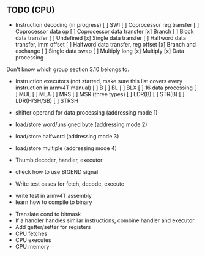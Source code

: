 ## TODO (CPU)
 * Instruction decoding (in progress)
 [ ] SWI
 [ ] Coprocessor reg transfer
 [ ] Coprocessor data op
 [ ] Coprocessor data transfer
 [x] Branch
 [ ] Block data transfer
 [ ] Undefined
 [x] Single data transfer
 [ ] Halfword data transfer, imm offset
 [ ] Halfword data transfer, reg offset
 [x] Branch and exchange
 [ ] Single data swap
 [ ] Multiply long
 [x] Multiply
 [x] Data processing 

 Don't know which group section 3.10 belongs to.

 * Instruction executors (not started, make sure this list covers every instruction in armv4T manual)
 [ ] B
 [ ] BL
 [ ] BLX
 [ ] 16 data processing
 [ ] MUL
 [ ] MLA
 [ ] MRS
 [ ] MSR (three types)
 [ ] LDR(B)
 [ ] STR(B)
 [ ] LDR(H/SH/SB)
 [ ] STRSH


 * shifter operand for data processing (addressing mode 1)
 * load/store word/unsigned byte (addressing mode 2)
 * load/store halfword (addressing mode 3)
 * load/store multiple (addressing mode 4)
 * Thumb decoder, handler, executor
 * check how to use BIGEND signal

 * Write test cases for fetch, decode, execute
  - write test in armv4T assembly
  - learn how to compile to binary
 * Translate cond to bitmask
 * If a handler handles similar instructions, combine handler and executor.
 * Add getter/setter for registers
 * CPU fetches
 * CPU executes
 * CPU memory
